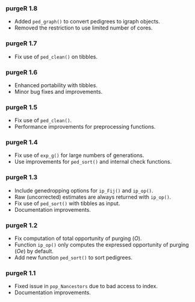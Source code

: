 ### purgeR 1.8

- Added `ped_graph()` to convert pedigrees to igraph objects.
- Removed the restriction to use limited number of cores.

### purgeR 1.7

- Fix use of `ped_clean()` on tibbles.

### purgeR 1.6

- Enhanced portability with tibbles.
- Minor bug fixes and improvements.

### purgeR 1.5

- Fix use of `ped_clean()`.
- Performance improvements for preprocessing functions.

### purgeR 1.4

- Fix use of `exp_g()` for large numbers of generations.
- Use improvements for `ped_sort()` and internal check functions.

### purgeR 1.3

- Include genedropping options for `ip_Fij()` and `ip_op()`.
- Raw (uncorrected) estimates are always returned with `ip_op()`.
- Fix use of `ped_sort()` with tibbles as input.
- Documentation improvements.

### purgeR 1.2

- Fix computation of total opportunity of purging (*O*).
- Function `ip_op()` only computes the expressed opportunity of purging (*Oe*) by default.
- Add new function `ped_sort()` to sort pedigrees.

### purgeR 1.1

- Fixed issue in `pop_Nancestors` due to bad access to index.
- Documentation improvements.
